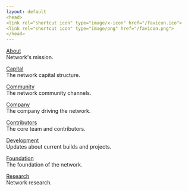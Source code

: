```yaml
---
layout: default
<head>
<link rel="shortcut icon" type="image/x-icon" href="/favicon.ico">
<link rel="shortcut icon" type="image/png" href="/favicon.png">
</head>
---
```


[About](/about)
<br>
Network's mission.

[Capital](/capital)
<br>
The network capital structure.

[Community](/community)
<br>
The network community channels.

[Company](/company)
<br>
The company driving the network.

[Contributors](/contributors)
<br>
The core team and contributors.

[Development](/development)
<br>
Updates about current builds and projects.

[Foundation](/foundation)
<br>
The foundation of the network.

[Research](/research)
<br>
Network research.
